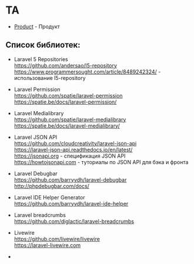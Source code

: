 # ТА

- [Product](Product/Product.md) - Продукт

## Список библиотек:

- Laravel 5 Repositories  
https://github.com/andersao/l5-repository  
https://www.programmersought.com/article/8489242324/ - использование l5-repository

- Laravel Permission  
https://github.com/spatie/laravel-permission  
https://spatie.be/docs/laravel-permission/

- Laravel Medialibrary  
https://github.com/spatie/laravel-medialibrary  
https://spatie.be/docs/laravel-medialibrary/

- Laravel JSON API  
https://github.com/cloudcreativity/laravel-json-api  
https://laravel-json-api.readthedocs.io/en/latest/  
https://jsonapi.org - спецификация JSON API  
https://howtojsonapi.com -  туториалы по JSON API для бэка и фронта

- Laravel Debugbar  
https://github.com/barryvdh/laravel-debugbar  
http://phpdebugbar.com/docs/

- Laravel IDE Helper Generator  
https://github.com/barryvdh/laravel-ide-helper

- Laravel breadcrumbs  
https://github.com/diglactic/laravel-breadcrumbs

- Livewire  
https://github.com/livewire/livewire  
https://laravel-livewire.com

-